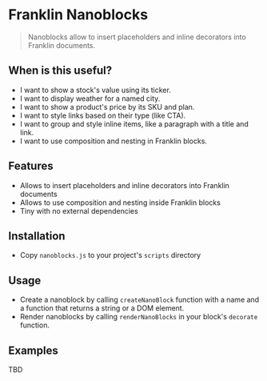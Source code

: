 # Franklin Nanoblocks
> Nanoblocks allow to insert placeholders and inline decorators into Franklin documents.

## When is this useful?
- I want to show a stock's value using its ticker.
- I want to display weather for a named city.
- I want to show a product's price by its SKU and plan.
- I want to style links based on their type (like CTA).
- I want to group and style inline items, like a paragraph with a title and link.
- I want to use composition and nesting in Franklin blocks.

## Features
- Allows to insert placeholders and inline decorators into Franklin documents
- Allows to use composition and nesting inside Franklin blocks
- Tiny with no external dependencies

## Installation
- Copy `nanoblocks.js` to your project's `scripts` directory

## Usage
- Create a nanoblock by calling `createNanoBlock` function with a name and a function that returns a string or a DOM element.
- Render nanoblocks by calling `renderNanoBlocks` in your block's `decorate` function.

## Examples
TBD
